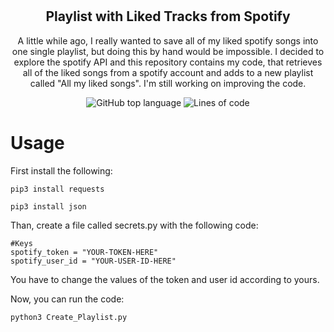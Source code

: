 # 
<h2 align="center">Playlist with Liked Tracks from Spotify</h2>

<p align="center">
  A little while ago, I really wanted to save all of my liked spotify songs into one single playlist, but doing this by hand would be impossible. I decided to explore the spotify API and this repository contains my code, that retrieves all of the liked songs from a spotify account and adds to a new playlist called "All my liked songs". I'm still working on improving the code.
</p>

<p align="center">
   <img alt="GitHub top language" src="https://img.shields.io/github/languages/top/thainapires/last10-SavedTracks-Spotify">
   <img alt="Lines of code" src="https://img.shields.io/tokei/lines/github/thainapires/last10-SavedTracks-Spotify">
</p>

# Usage

First install the following:

```
pip3 install requests
```

```
pip3 install json
```

Than, create a file called secrets.py with the following code:

```
#Keys
spotify_token = "YOUR-TOKEN-HERE"
spotify_user_id = "YOUR-USER-ID-HERE"
```

You have to change the values of the token and user id according to yours.

Now, you can run the code:

```
python3 Create_Playlist.py
```
